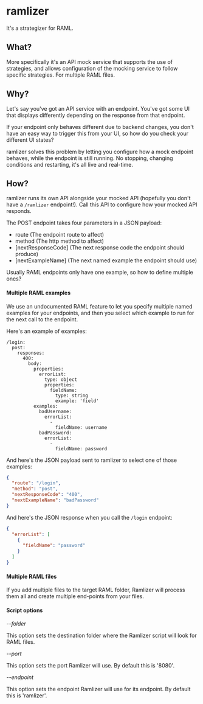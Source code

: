 # ramlizer

It's a strategizer for RAML.

## What?

More specifically it's an API mock service that supports the use of strategies, and allows configuration of the mocking service to follow specific strategies. For multiple RAML files.

## Why?

Let's say you've got an API service with an endpoint. You've got some UI that displays differently depending on the response from that endpoint.

If your endpoint only behaves different due to backend changes, you don't have an easy way to trigger this from your UI, so how do you check your different UI states?

ramlizer solves this problem by letting you configure how a mock endpoint behaves, while the endpoint is still running. No stopping, changing conditions and restarting, it's all live and real-time.

## How?

ramlizer runs its own API alongside your mocked API (hopefully you don't have a `/ramlizer` endpoint!). Call this API to configure how your mocked API responds.

The POST endpoint takes four parameters in a JSON payload:

- route (The endpoint route to affect)
- method (The http method to affect)
- [nextResponseCode] (The next response code the endpoint should produce)
- [nextExampleName] (The next named example the endpoint should use)

Usually RAML endpoints only have one example, so how to define multiple ones?

#### Multiple RAML examples

We use an undocumented RAML feature to let you specify multiple named examples for your endpoints, and then you select which example to run for the next call to the endpoint.

Here's an example of examples:

```raml
/login:
  post:
    responses:
      400:
        body:
          properties:
            errorList:
              type: object
              properties:
                fieldName:
                  type: string
                  example: 'field'
          examples:
            badUsername:
              errorList:
                -
                  fieldName: username
            badPassword:
              errorList:
                -
                  fieldName: password
```

And here's the JSON payload sent to ramlizer to select one of those examples:

```json
{
  "route": "/login",
  "method": "post",
  "nextResponseCode": "400",
  "nextExampleName": "badPassword"
}
```

And here's the JSON response when you call the `/login` endpoint:

```json
{
  "errorList": [
    {
      "fieldName": "password"
    }
  ]
}
```

#### Multiple RAML files

If you add multiple files to the target RAML folder, Ramlizer will process them all and create multiple end-points from your files.

#### Script options

_--folder_

This option sets the destination folder where the Ramlizer script will look for RAML files.

_--port_

This option sets the port Ramlizer will use. By default this is '8080'.

_--endpoint_

This option sets the endpoint Ramlizer will use for its endpoint. By default this is 'ramlizer'.
